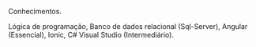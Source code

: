 Conhecimentos.

Lógica de programação,
Banco de dados relacional (Sql-Server),
Angular (Essencial),
Ionic,
C# Visual Studio (Intermediário).


<!---
MarcosVaraujo/MarcosVaraujo is a ✨ special ✨ repository because its `README.md` (this file) appears on your GitHub profile.
You can click the Preview link to take a look at your changes.
--->
